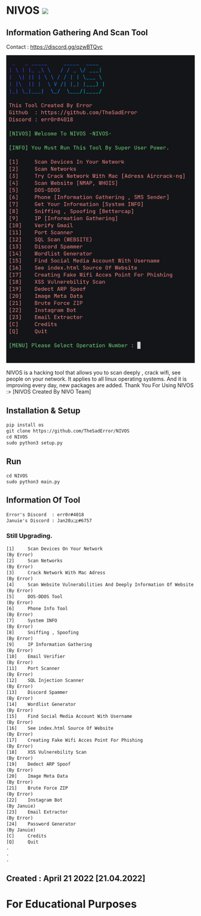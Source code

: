 
# NIVOS ![](https://visitor-badge.glitch.me/badge?page_id=TheSadError.TheSadError)
## Information Gathering And Scan Tool
Contact : https://discord.gg/qzwBTQvc

<div>
  <p align="center">
    <img src="Images/s9a.png" width="800"> 
  </p>
</div>


NIVOS is a hacking tool that allows you to scan deeply , crack wifi, see people on your network. It applies to all linux operating systems. And it is improving every day, new packages are added. Thank You For Using NIVOS :> [NIVOS Created By NIVO Team]

## Installation & Setup
```
pip install os
git clone https://github.com/TheSadError/NIVOS
cd NIVOS
sudo python3 setup.py
```
## Run
```
cd NIVOS
sudo python3 main.py
```

## Information Of Tool
```
Error's Discord  : err0r#4018
Januie's Discord : Jan20🇦🇿#6757
```
### Still Upgrading.
```
[1]     Scan Devices On Your Network                                                     (By Error)
[2]     Scan Networks                                                                    (By Error)
[3]     Crack Network With Mac Adress                                                    (By Error)
[4]     Scan Website Vulnerabilities And Deeply Information Of Website                   (By Error)
[5]     DOS-DDOS Tool                                                                    (By Error)
[6]     Phone Info Tool                                                                  (By Error)
[7]     System INFO                                                                      (By Error)
[8]     Sniffing , Spoofing                                                              (By Error)
[9]     IP Information Gathering                                                         (By Error)
[10]    Email Verifier                                                                   (By Error)
[11]    Port Scanner                                                                     (By Error)
[12]    SQL Injection Scanner                                                            (By Error)
[13]    Discord Spammer                                                                  (By Error)
[14]    Wordlist Generator                                                               (By Error)
[15]    Find Social Media Account With Username                                          (By Error)
[16]    See index.html Source Of Website                                                 (By Error)
[17]    Creating Fake Wifi Acces Point For Phishing                                      (By Error)
[18]    XSS Vulnerebility Scan                                                           (By Error)
[19]    Dedect ARP Spoof                                                                 (By Error)
[20]    Image Meta Data                                                                  (By Error)
[21]    Brute Force ZIP                                                                  (By Error)
[22]    Instagram Bot                                                                    (By Januie)
[23]    Email Extractor                                                                  (By Error)
[24]    Password Generator                                                               (By Januie)
[C]     Credits
[Q]     Quit
.
.
.
```

## Created : April 21 2022 [21.04.2022]

# For Educational Purposes
